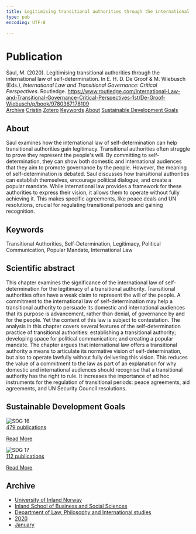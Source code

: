 ```yaml
---
title: Legitimising transitional authorities through the international law of self-determination
type: pub
encoding: UTF-8

---
```

<h1>Publication</h1>
<article id="csl-bib-container-SXYUS3XQ" class="csl-bib-container">
  <div class="csl-bib-body"> <div class="csl-entry">Saul, M. (2020). Legitimising transitional authorities through the international law of self-determination. In E. H. D. De Groof &#38; M. Wiebusch (Eds.), <i>International Law and Transitional Governance: Critical Perspectives</i>. Routledge. <a href="https://www.routledge.com/International-Law-and-Transitional-Governance-Critical-Perspectives-1st/De-Groof-Wiebusch/p/book/9780367178109">https://www.routledge.com/International-Law-and-Transitional-Governance-Critical-Perspectives-1st/De-Groof-Wiebusch/p/book/9780367178109</a></div> </div>
  <div class="csl-bib-buttons">
    <a href="#taxonomy-article-SXYUS3XQ" alt="archive" class="csl-bib-button">Archive</a>
    <a href="https://app.cristin.no/results/show.jsf?id=1771497" alt="Cristin" class="csl-bib-button">Cristin</a>
    <a href="http://zotero.org/groups/5881554/items/SXYUS3XQ" alt="Zotero" class="csl-bib-button">Zotero</a>
    <a href="#keywords-article-SXYUS3XQ" alt="keywords" class="csl-bib-button">Keywords</a>
    <a href="#about-article-SXYUS3XQ" alt="about_pub" class="csl-bib-button">About</a>
    <a href="#sdg-article-SXYUS3XQ" alt="sdg" class="csl-bib-button">Sustainable Development Goals</a>
  </div>
  <div id="csl-bib-meta-container-SXYUS3XQ"></div>
</article>
<div id="csl-bib-meta-SXYUS3XQ" class="csl-bib-meta">
  <article id="about-article-SXYUS3XQ" class="about_pub-article">
    <h1>About</h1>
    Saul examines how the international law of self-determination can help transitional authorities gain legitimacy. Transitional authorities often struggle to prove they represent the people's will. By committing to self-determination, they can show both domestic and international audiences that they aim to promote governance by the people. However, the meaning of self-determination is debated. Saul discusses how transitional authorities can establish themselves, encourage political dialogue, and create a popular mandate. While international law provides a framework for these authorities to express their vision, it allows them to operate without fully achieving it. This makes specific agreements, like peace deals and UN resolutions, crucial for regulating transitional periods and gaining recognition.
  </article>
  <article id="keywords-article-SXYUS3XQ" class="keywords-article">
    <h1>Keywords</h1>
    Transitional Authorities, Self-Determination, Legitimacy, Political Communication, Popular Mandate, International Law
  </article>
  <article id="abstract-article-SXYUS3XQ" class="abstract-article">
    <h1>Scientific abstract</h1>
    This chapter examines the significance of the international law of self-determination for the legitimacy of a transitional authority. Transitional authorities often have a weak claim to represent the will of the people. A commitment to the international law of self-determination may help a transitional authority to persuade its domestic and international audiences that its purpose is advancement, rather than denial, of governance by and for the people. Yet the content of this law is subject to contestation. The analysis in this chapter covers several features of the self-determination practice of transitional authorities: establishing a transitional authority; developing space for political communication; and creating a popular mandate. The chapter argues that international law offers a transitional authority a means to articulate its normative vision of self-determination, but also to operate lawfully without fully delivering this vision. This reduces the value of a commitment to the law as part of an explanation for why domestic and international audiences should recognise that a transitional authority has the right to rule. It increases the importance of ad hoc instruments for the regulation of transitional periods: peace agreements, aid agreements, and UN Security Council resolutions.
  </article>
  <article id="sdg-article-SXYUS3XQ" class="sdg-article">
    <h1>Sustainable Development Goals</h1>
    <div class="sdg-container"><div id="sdg16" class="sdg">
        <img src="{{< params subfolder >}}images/sdg/sdg16_en.png" class="image" alt="SDG 16">
        <div class="sdg-overlay">
          <a href="/en/archive/?key=?sdg=16#archive" class="sdg-publication-count"><span>479</span> publications</a>
          <p><a href="https://sdgs.un.org/goals/goal16" class="sdg-read-more">Read More</a></p>
        </div>
      </div> <div id="sdg17" class="sdg">
        <img src="{{< params subfolder >}}images/sdg/sdg17_en.png" class="image" alt="SDG 17">
        <div class="sdg-overlay">
          <a href="/en/archive/?key=?sdg=17#archive" class="sdg-publication-count"><span>112</span> publications</a>
          <p><a href="https://sdgs.un.org/goals/goal17" class="sdg-read-more">Read More</a></p>
        </div>
      </div></div>
  </article>
  <article id="taxonomy-article-SXYUS3XQ" class="taxonomy-article">
    <h1>Archive</h1>
    <ul>
      <li>
        <a href="/en/archive/?key=3DCRN523">University of Inland Norway</a>
      </li>
      <li>
        <a href="/en/archive/?key=DU8Q9LN9">Inland School of Business and Social Sciences</a>
      </li>
      <li>
        <a href="/en/archive/?key=ITYAG68H">Department of Law, Philosophy and International studies</a>
      </li>
      <li>
        <a href="/en/archive/?key=JASBEF8B">2020</a>
      </li>
      <li>
        <a href="/en/archive/?key=H9I38EXW">January</a>
      </li>
    </ul>
  </article>
</div>

